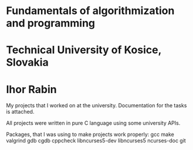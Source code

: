 # Fundamentals of algorithmization and programming
# Technical University of Kosice, Slovakia
# Ihor Rabin

My projects that I worked on at the university. Documentation for the tasks is attached.

All projects were written in pure C language using some university APIs.

Packages, that I was using to make projects work properly:
gcc make valgrind gdb cgdb cppcheck libncurses5-dev libncurses5 ncurses-doc git

